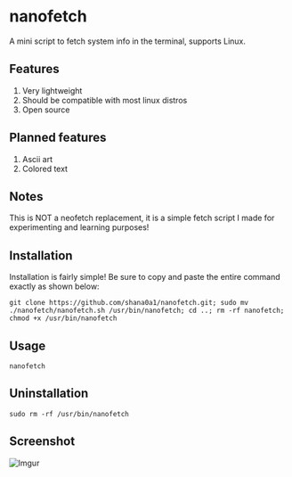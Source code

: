 # nanofetch
A mini script to fetch system info in the terminal, supports Linux.

## Features
1. Very lightweight
2. Should be compatible with most linux distros
3. Open source

## Planned features
1. Ascii art
2. Colored text

## Notes
This is NOT a neofetch replacement, it is a simple fetch script I made for experimenting and learning purposes!

## Installation
Installation is fairly simple! Be sure to copy and paste the entire command exactly as shown below:
```
git clone https://github.com/shana0a1/nanofetch.git; sudo mv ./nanofetch/nanofetch.sh /usr/bin/nanofetch; cd ..; rm -rf nanofetch; chmod +x /usr/bin/nanofetch
```

## Usage
```
nanofetch
```

## Uninstallation
```
sudo rm -rf /usr/bin/nanofetch
```

## Screenshot
![Imgur](https://i.imgur.com/HrKUvJK.png)
